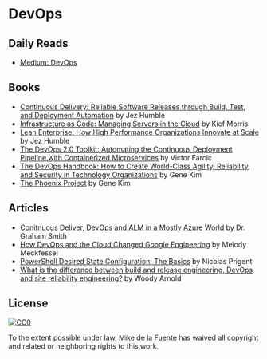 # DevOps
## Daily Reads
- [Medium: DevOps](https://medium.com/tag/devops/latest)

## Books
- [Continuous Delivery: Reliable Software Releases through Build, Test, and Deployment Automation](https://www.amazon.com/Continuous-Delivery-Deployment-Automation-Addison-Wesley/dp/0321601912/) by Jez Humble
- [Infrastructure as Code: Managing Servers in the Cloud](https://www.amazon.com/Infrastructure-Code-Managing-Servers-Cloud/dp/1491924357/) by Kief Morris
- [Lean Enterprise: How High Performance Organizations Innovate at Scale](https://www.amazon.com/Lean-Enterprise-Performance-Organizations-Innovate/dp/1449368425/) by Jez Humble
- [The DevOps 2.0 Toolkit: Automating the Continuous Deployment Pipeline with Containerized Microservices](https://www.amazon.com/DevOps-2-0-Toolkit-Containerized-Microservices/dp/152391744X/) by Victor Farcic
- [The DevOps Handbook: How to Create World-Class Agility, Reliability, and Security in Technology Organizations](https://www.amazon.com/DevOps-Handbook-World-Class-Reliability-Organizations/dp/1942788002/) by Gene Kim
- [The Phoenix Project](https://www.amazon.com/Phoenix-Project-DevOps-Helping-Business/dp/0988262509/) by Gene Kim

## Articles
- [Conitnuous Deliver, DevOps and ALM in a Mostly Azure World](https://pleasereleaseme.net/) by Dr. Graham Smith
- [How DevOps and the Cloud Changed Google Engineering](https://www.infoq.com/presentations/google-devops-cloud) by Melody Meckfessel 
- [PowerShell Desired State Configuration: The Basics](https://www.simple-talk.com/sysadmin/powershell/powershell-desired-state-configuration-the-basics/) by Nicolas Prigent
- [What is the difference between build and release engineering, DevOps and site reliability engineering?](https://www.quora.com/What-is-the-difference-between-build-and-release-engineering-DevOps-and-site-reliability-engineering) by Woody Arnold

## License

[![CC0](https://mirrors.creativecommons.org/presskit/buttons/88x31/svg/cc-zero.svg)](https://creativecommons.org/publicdomain/zero/1.0/) 

To the extent possible under law, [Mike de la Fuente](http://twitter.highfiveboom.com) has waived all copyright and related or neighboring rights to this work.